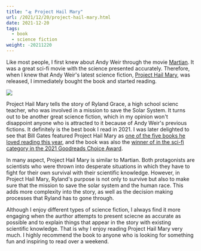 ```yaml
---
title: "🛸 Project Hail Mary"
url: /2021/12/20/project-hail-mary.html
date: 2021-12-20
tags:
  - book
  - science fiction
weight: -20211220
---
```


Like most people, I first knew about Andy Weir through the movie [Martian](https://en.wikipedia.org/wiki/The_Martian_(film)). It was a great sci-fi movie with the science presented accurately. Therefore, when I knew that Andy Weir's latest science fiction, [Project Hail Mary](https://en.wikipedia.org/wiki/Project_Hail_Mary), was released, I immediately bought the book and started reading.

<!--more-->

![](/images/project-hail-mary.png)

Project Hail Mary tells the story of Ryland Grace, a high school scienc teacher, who was involved in a mission to save the Solar System. It turns out to be another great science fiction, which in my opinion won't disappoint anyone who is attracted to it because of Andy Weir's previous fictions. It definitely is the best book I read in 2021. I was later delighted to see that Bill Gates featured Project Hail Mary as [one of the five books he loved reading this year](https://www.gatesnotes.com/Books/Project-Hail-Mary), and the book was also the [winner of in the sci-fi category in the 2021 Goodreads Choice Award](https://www.goodreads.com/choiceawards/best-science-fiction-books-2021).

In many aspect, Project Hail Mary is similar to Martian. Both protagonists are scientists who were thrown into desperate situations in which they have to fight for their own survival with their scientific knowledge. However, in Project Hail Mary, Ryland's purpose is not only to survive but also to make sure that the mission to save the solar system and the human race. This adds more complexity into the story, as well as the decision making processes that Ryland has to gone through.

Although I enjoy different types of science fiction, I always find it more engaging when the aurthor attempts to present sciecne as accurate as possible and to explain things that appear in the story with existing scientific knowledge. That is why I enjoy reading Project Hail Mary very much. I highly recommend the book to anyone who is looking for something fun and inspiring to read over a weekend.
